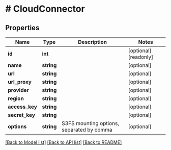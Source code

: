 # # CloudConnector

## Properties

Name | Type | Description | Notes
------------ | ------------- | ------------- | -------------
**id** | **int** |  | [optional] [readonly] 
**name** | **string** |  | [optional] 
**url** | **string** |  | [optional] 
**url_proxy** | **string** |  | [optional] 
**provider** | **string** |  | [optional] 
**region** | **string** |  | [optional] 
**access_key** | **string** |  | [optional] 
**secret_key** | **string** |  | [optional] 
**options** | **string** | S3FS mounting options, separated by comma | [optional] 

[[Back to Model list]](../../README.md#documentation-for-models) [[Back to API list]](../../README.md#documentation-for-api-endpoints) [[Back to README]](../../README.md)


